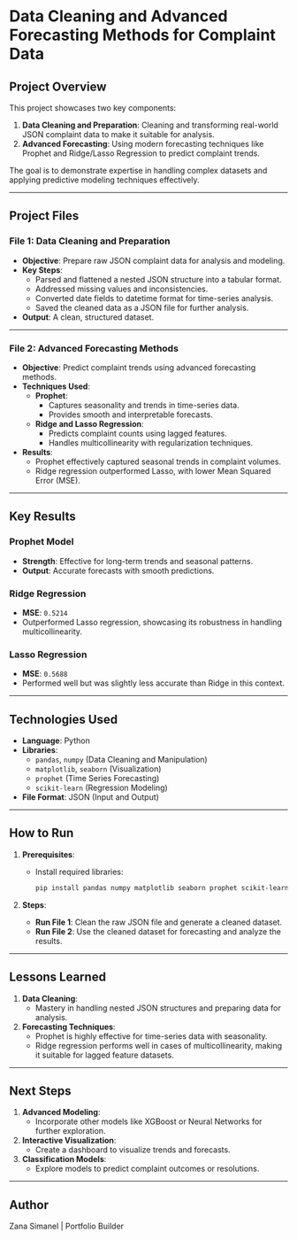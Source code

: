 # Data Cleaning and Advanced Forecasting Methods for Complaint Data

## **Project Overview**
This project showcases two key components:
1. **Data Cleaning and Preparation**: Cleaning and transforming real-world JSON complaint data to make it suitable for analysis.
2. **Advanced Forecasting**: Using modern forecasting techniques like Prophet and Ridge/Lasso Regression to predict complaint trends.

The goal is to demonstrate expertise in handling complex datasets and applying predictive modeling techniques effectively.

---

## **Project Files**

### **File 1: Data Cleaning and Preparation**
- **Objective**: Prepare raw JSON complaint data for analysis and modeling.
- **Key Steps**:
  - Parsed and flattened a nested JSON structure into a tabular format.
  - Addressed missing values and inconsistencies.
  - Converted date fields to datetime format for time-series analysis.
  - Saved the cleaned data as a JSON file for further analysis.
- **Output**: A clean, structured dataset.

---

### **File 2: Advanced Forecasting Methods**
- **Objective**: Predict complaint trends using advanced forecasting methods.
- **Techniques Used**:
  - **Prophet**:
    - Captures seasonality and trends in time-series data.
    - Provides smooth and interpretable forecasts.
  - **Ridge and Lasso Regression**:
    - Predicts complaint counts using lagged features.
    - Handles multicollinearity with regularization techniques.
- **Results**:
  - Prophet effectively captured seasonal trends in complaint volumes.
  - Ridge regression outperformed Lasso, with lower Mean Squared Error (MSE).

---

## **Key Results**

### **Prophet Model**
- **Strength**: Effective for long-term trends and seasonal patterns.
- **Output**: Accurate forecasts with smooth predictions.

### **Ridge Regression**
- **MSE**: `0.5214`  
- Outperformed Lasso regression, showcasing its robustness in handling multicollinearity.

### **Lasso Regression**
- **MSE**: `0.5688`  
- Performed well but was slightly less accurate than Ridge in this context.

---

## **Technologies Used**
- **Language**: Python
- **Libraries**:
  - `pandas`, `numpy` (Data Cleaning and Manipulation)
  - `matplotlib`, `seaborn` (Visualization)
  - `prophet` (Time Series Forecasting)
  - `scikit-learn` (Regression Modeling)
- **File Format**: JSON (Input and Output)

---

## **How to Run**
1. **Prerequisites**:
   - Install required libraries:
     ```bash
     pip install pandas numpy matplotlib seaborn prophet scikit-learn
     ```

2. **Steps**:
   - **Run File 1**: Clean the raw JSON file and generate a cleaned dataset.
   - **Run File 2**: Use the cleaned dataset for forecasting and analyze the results.

---

## **Lessons Learned**
1. **Data Cleaning**:
   - Mastery in handling nested JSON structures and preparing data for analysis.
2. **Forecasting Techniques**:
   - Prophet is highly effective for time-series data with seasonality.
   - Ridge regression performs well in cases of multicollinearity, making it suitable for lagged feature datasets.

---

## **Next Steps**
1. **Advanced Modeling**:
   - Incorporate other models like XGBoost or Neural Networks for further exploration.
2. **Interactive Visualization**:
   - Create a dashboard to visualize trends and forecasts.
3. **Classification Models**:
   - Explore models to predict complaint outcomes or resolutions.

---

## **Author** 
Zana Simanel | Portfolio Builder  


